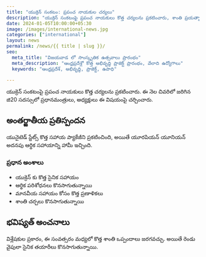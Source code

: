 ```yaml
---
title: "యుక్రెన్ సంకటం: ప్రపంచ నాయకుల చర్యలు"
description: "యుక్రెన్ సంకటంపై ప్రపంచ నాయకులు కొత్త చర్యలను ప్రకటించారు, శాంతి ప్రయత్నాలు కొనసాగుతున్నాయి."
date: 2024-01-05T10:00:00+05:30
image: /images/international-news.jpg
categories: ["international"]
layout: news
permalink: /news/{{ title | slug }}/
seo:
  meta_title: "విజయవాడ లో సాంస్కృతిక ఉత్సవాలు ప్రారంభం"
  meta_description: "ఆంధ్రప్రదేశ్లో కొత్త అభివృద్ధి ప్రాజెక్ట్ ప్రారంభం, వేలాది ఉద్యోగాలు"
  keywords: "ఆంధ్రప్రదేశ్, అభివృద్ధి, ప్రాజెక్ట్, ఉపాధి"

---
```


యుక్రెన్ సంకటంపై ప్రపంచ నాయకులు కొత్త చర్యలను ప్రకటించారు. ఈ నెల చివరిలో జరిగిన జి20 సదస్సులో ప్రధానమంత్రులు, అధ్యక్షులు ఈ విషయంపై చర్చించారు.

## అంతర్జాతీయ ప్రతిస్పందన

యునైటెడ్ స్టేట్స్ కొత్త సహాయ ప్యాకేజీని ప్రకటించింది, అయితే యూరపియన్ యూనియన్ అదనపు ఆర్థిక సహాయాన్ని హామీ ఇచ్చింది.

### ప్రధాన అంశాలు

* యుక్రెన్ కు కొత్త సైనిక సహాయం
* ఆర్థిక పరిశోధనలు కొనసాగుతున్నాయి
* మానవీయ సహాయం కోసం కొత్త ప్రణాళికలు
* శాంతి చర్చలు కొనసాగుతున్నాయి

## భవిష్యత్ అంచనాలు

విశ్లేషకుల ప్రకారం, ఈ సంవత్సరం మధ్యలో కొత్త శాంతి ఒప్పందాలు జరగవచ్చు. అయితే రెండు వైపులా సైనిక తయారీలు కొనసాగుతున్నాయి.
